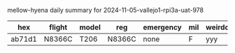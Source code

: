 mellow-hyena daily summary for 2024-11-05-vallejo1-rpi3a-uat-978

|hex|flight|model|reg|emergency|mil|weirdo|
|--|--|--|--|--|--|--|
|ab71d1|N8366C|T206|N8366C|none|F|yyy|
